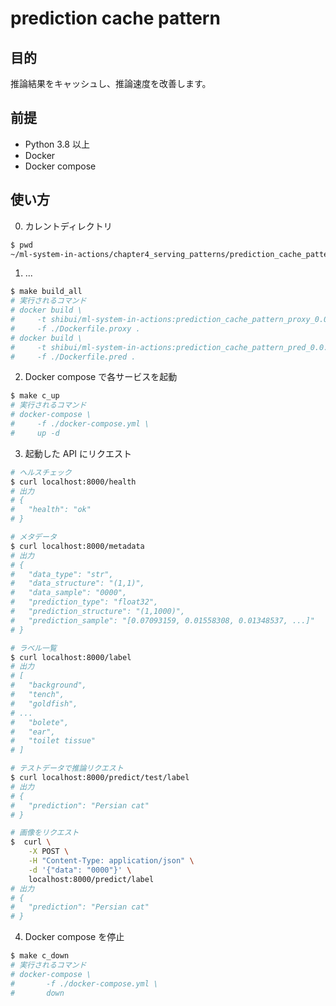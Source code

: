 # prediction cache pattern

## 目的

推論結果をキャッシュし、推論速度を改善します。

## 前提

- Python 3.8 以上
- Docker
- Docker compose

## 使い方

0. カレントディレクトリ

```sh
$ pwd
~/ml-system-in-actions/chapter4_serving_patterns/prediction_cache_pattern
```

1. ...

```sh
$ make build_all
# 実行されるコマンド
# docker build \
#     -t shibui/ml-system-in-actions:prediction_cache_pattern_proxy_0.0.1 \
#     -f ./Dockerfile.proxy .
# docker build \
#     -t shibui/ml-system-in-actions:prediction_cache_pattern_pred_0.0.1 \
#     -f ./Dockerfile.pred .
```

2. Docker compose で各サービスを起動

```sh
$ make c_up
# 実行されるコマンド
# docker-compose \
#     -f ./docker-compose.yml \
#     up -d
```

3. 起動した API にリクエスト

```sh
# ヘルスチェック
$ curl localhost:8000/health
# 出力
# {
#   "health": "ok"
# }

# メタデータ
$ curl localhost:8000/metadata
# 出力
# {
#   "data_type": "str",
#   "data_structure": "(1,1)",
#   "data_sample": "0000",
#   "prediction_type": "float32",
#   "prediction_structure": "(1,1000)",
#   "prediction_sample": "[0.07093159, 0.01558308, 0.01348537, ...]"
# }

# ラベル一覧
$ curl localhost:8000/label
# 出力
# [
#   "background",
#   "tench",
#   "goldfish",
# ...
#   "bolete",
#   "ear",
#   "toilet tissue"
# ]

# テストデータで推論リクエスト
$ curl localhost:8000/predict/test/label
# 出力
# {
#   "prediction": "Persian cat"
# }

# 画像をリクエスト
$  curl \
    -X POST \
    -H "Content-Type: application/json" \
    -d '{"data": "0000"}' \
    localhost:8000/predict/label
# 出力
# {
#   "prediction": "Persian cat"
# }
```

4. Docker compose を停止

```sh
$ make c_down
# 実行されるコマンド
# docker-compose \
# 		-f ./docker-compose.yml \
# 		down
```
